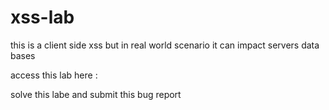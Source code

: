 # xss-lab
this is a client side xss but in real world scenario it can impact servers data bases 

access this lab here :   

solve this labe and submit this bug report  
